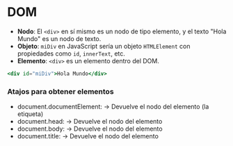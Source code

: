 # DOM

- **Nodo**: El `<div>` en sí mismo es un nodo de tipo elemento, y el texto "Hola Mundo" es un nodo de texto.
- **Objeto**: `miDiv` en JavaScript sería un objeto `HTMLElement` con propiedades como `id`, `innerText`, etc.
- **Elemento**: `<div>` es un elemento dentro del DOM.

```jsx
<div id="miDiv">Hola Mundo</div>
```

### Atajos para obtener elementos

- document.documentElement: → Devuelve el nodo del elemento <html> (la etiqueta)
- document.head: → Devuelve el nodo del elemento <head>
- document.body: → Devuelve el nodo del elemento <body>
- document.title: → Devuelve el nodo del elemento <title>
- document.link: → Devuelve una colección con todos los hiperenlaces del documento
- document.anchor: → Devuelve una colección con todas las anclas del documento
- document.forms: → Devuelve una colección con todos los formularios del documento
- document.images: → Devuelve una colección con todas las imágenes del documento
- document.scripts: → Devuelve una colección con todos los scripts del documento

## Nodo tipo Element

Antes de nada tenemos que atrapar el elemento del HTML

- **getElementById(identificador)**: devuelve solo este elemento DOM (etiqueta html con las de dentro si es un div) para acceder al contenido hay que usar innerHTML.
    
    ```jsx
    let myDiv = document.getElementById(`miDiv`)
    alert(`El html de miDiv es ${myDiv.innerHTML}`)
    ```
    
- **getElementsByTagName(etiqueta)**: devuelve un HTMLCollection con todos los elementos DOM con misma etiqueta (No tiene muchos métodos, como el forEach, aunque se puede recorrer con un for)(cada elemento es un objeto que con innerHTML se accede al contenido).
    
    ```jsx
    let losh2 = document.getElementsByTagName('h2');
    let coleccion = [];
    
    for (let i = 0; i < losh2.length; i++) {
        coleccion[i] = losh2[i];
    }
    
    for (let i = 0; i < coleccion.length; i++) {
        console.log(`El elemento ${i} es : ${losh2[i].innerHTML}`)
        
    }
    
    coleccion.forEach((e,i)=>{console.log(`Elemento${i}: ${e.innerHTML}`)})
    ```
    
- **getElementsByClassName(nombre)**: devuelve un HTMLCollection con todos los elementos DOM con misma clase (No tiene muchos métodos, como el forEach, aunque se puede recorrer con un for)(cada elemento es un objeto que con innerHTML se accede al contenido).
    
    ```jsx
    let x = document.getElementsByClassName(`name`)
    ```
    
- **getElementsByName(nombre):** devuelve un NodeList con todos los elementos DOM con mismo nombre, que son objetos. En html sólo se puede poner name a los input por lo cual se puede usar para coger el value o cambiar el estado de un checkbox por ejemplo.
    
    ```jsx
    let byname=document.getElementsByName(`klk`)
    
    byname.forEach((e)=>{
        console.log(`${e.value}`)
    })
    ```
    
    ```jsx
    let x = document.getElementsByName(`name`)
    // Todos los checkbox que tengan de name alumnos, los marcamos
    for (let i = 0; i < x.length; i++) {
    	if (x[i].type == `checkbox`) {
    		 x[i].checked = true
    	}
    } 
    ```
    

### Propiedades de nodos tipo Element

- **elemento.innerHTML**: devuelve todo lo que hay en la etiqueta incluidas las etiquetas internas.
    
    ```jsx
    <p>Esta página es <strong>muy simple</strong></p>
    let contenido = elemento.innerHTML
    // contenido='Esta página es <strong>muy simple</strong>'
    ```
    

- **elemento.textContent**: devuelve todo lo que hay en la etiqueta sin incluir las etiquetas internas (No es muy conveniente usarlo).
    
    ```jsx
    <p>Esta página es <strong>muy simple</strong></p>
    let contenido = elemento.textContent
    // contenido='Esta página es muy simple'
    ```
    
- **elemento.value**: devuelve la propiedad ‘value’ de un <input>.
    
    ```jsx
    //<input name="nombre">
    let cont1 = elem1.value;//cont1 valdría lo que haya escrito en el <input> en ese momento
    
    //<input type="radio" value="H">Hombre
    let cont2 = elem2.value; // cont2="H"
    ```
    
- elemento.style: para dar estilos al elemento
    
    ```jsx
    document.body.style.backgroundColor=`white`
    let myP = document.getElementById(`miP`).style.backgroundColor=`red`
    ```
    

Cambiar propiedades de elementos html desde JavaScript.

```jsx
document.getElementById(`1`).style.backgroundColor = `rgb(172, 111, 172)`
document.getElementById(`resultado`).innerHTML = `ES PAR`
```

## Acceso a nodo usando CSS

**.querySelector(selector):** es igual que getElementById y devuelve el primer elemento del selector CSS indicado.

```jsx
let nodo = document.querySelector(`p.error`);
// la variable nodo contendrá el primer párrafo de clase _error_
let nodo= document.querySelector(`#idDiv`)
// si es un id se hace asi
```

**.querySelectorAll(selector)**: devuelve un NodeList con todos los elementos DOM con mismo selector CSS. Hay bastantes métodos como forEach, item o keys. Se puede acceder a cada elemento como un array o con item.

```jsx
let nodos = document.querySelectorAll(`p.error`);
// la variable nodos contendrá todos los párrafos de clase _error_

```

## Acceso a nodos desde otros

- **elemento.parentElement**: devuelve el elemento padre de elemento.
- **elemento.children**: devuelve la colección con todos los elementos hijo de elemento (sólo elementos HTML, no comentarios ni nodos de tipo texto).

- **elemento.firstElementChild:** devuelve el elemento HTML que es el primer hijo de elemento.
- **elemento.lastElementChild, elemento.lastChild**: igual pero con el último hijo.

- **elemento.nextElementSibling: d**evuelve el elemento HTML que es el siguiente hermano de elemento.
- **elemento.previousElementSibling**: igual pero con el hermano anterior.

- **elemento.childElementCount**: devuelve el nº de nodos hijo de elemento.

## Crear nodo

**document.createElement(`etiqueta`)**: crea un nuevo elemento HTML con la etiqueta indicada, pero aún no se añade a la página.

```jsx
let nuevoLi = document.createElement(`li`)
```

**document.createTextNode('texto')**: crea un nuevo nodo de texto con el texto indicado, que luego
tendremos que añadir a un nodo HTML.

```jsx
let textoLi = document.createTextNode(`Nuevo elemento de lista`)
```

**document.createComment('comentario')**: crea un nuevo comentario de código con el texto indicado, que luego tendremos que añadir a un nodo HTML.

```jsx
let comentario = document.createComment(`Nuevo comentario de código`)
```

## Añadir nodo

**elemento.appendChild(nuevoNodo)**: añade nuevoNodo como último hijo de elemento. Ahora ya se haañadido a la página.

```jsx
// añade el texto creado al elemento LI creado
nuevoLi.appendChild(textoLi);
// selecciona el 1º UL de la página
let miPrimeraLista = document.getElementsByTagName('ul')[0];
// añade LI como último hijo de UL, es decir al final de la lista
miPrimeraLista.appendChild(nuevoLi);
```

**elemento.insertBefore(nuevoNodo, nodo)**: añade nuevoNodo como hijo de elemento antes del hijo nodo.

```jsx
// selecciona el 1º UL de la página
let miPrimeraLista = document.getElementsByTagName('ul')[0];
// selecciona el 1º LI de miPrimeraLista
let primerElementoLista = miPrimeraLista.getElementsByTagName('li')[0];
// añade LI al principio de la lista
miPrimeraLista.insertBefore(nuevoLi, primerElementoLista); 
```

## Función para crear y añadir

```jsx
function crearElemento(tipo, contenido, padre) {// padre= document.body
  let hijo = document.createElement(tipo);
  hijo.innerHTML = contenido;
  padre.appendChild(hijo);
}
```

## Eliminar Nodo

 **elemento.removeChild(nodo)**: borra nodo de elemento y por tanto se elimina de la página.

```jsx
// selecciona el 1º UL de la página
let miPrimeraLista = document.getElementsByTagName('ul')[0];
// selecciona el 1º LI de miPrimeraLista
let primerElementoLista = miPrimeraLista.getElementsByTagName('li')[0];
// borra el primer elemento de la lista
miPrimeraLista.removeChild(primerElementoLista);
// También podríamos haberlo borrado sin tener el padre con:
primerElementoDeLista.parentElement.removeChild(primerElementoDeLista);
```

## Modificar Nodo

- **elemento.before(nuevoNodo)**: Añade el nuevoNodo pasado antes del nodo elemento.
- **elemento.after(nuevoNodo)**: Añade el nuevoNodo pasado después del nodo elemento.
- **elemento.replaceWith(nuevoNodo)**: Reemplaza el nodo elemento con el nuevoNodo pasado.
- **elemento.remove()**: Elimina el nodo elemento.

## Gestión de atributos

Los atributos mas comunes son  id, title o name.

- elemento.attributes: devuelve un array con todos los atributos de elemento.
- elemento.hasAttribute('nombreAtributo'): indica si elemento tiene o no definido el atributo nombreAtributo.
- elemento.getAttribute('nombreAtributo'): devuelve el valor del atributo nombreAtributo de elemento. Para muchos elementos este valor puede directamente con elemento.atributo.
- elemento.setAttribute('nombreAtributo', 'valor'): establece valor como nuevo valor del atributo nombreAtributo de elemento. También puede cambiarseel valor directamente con elemento.atributo=valor.
- elemento.removeAttribute('nombreAtributo'): elimina el atributo nombreAtributo de elemento

```jsx
 // selecciona el 1º UL de la página
let miPrimeraLista = document.getElementsByTagName('ul')[0];
miPrimeraLista.id = 'primera-lista';
// es equivalente ha hacer:
miPrimeraLista.setAttribute('id', 'primera-lista');
```

```jsx
<div id="idEnlace" class="info data dark" data-number="5"></div>
let enlace = document.getElementById(“idEnlace”);
div.hasAttribute('data-number'); // true
div.hasAttributes(); // true (tiene 3)
div.getAttributeNames(); // ['id','data-number','class']
div.getAttribute('id'); // 'page'
div.removeAttribute('id'); // Elimina el atributo id.
div.setAttribute('id', 'idEnlace'); // Vuelve a añadirlo.

if (enlace.hasAttribute(“href”) == false){
	enlace.setAttribute(“href”, “www.google.es”); // Cambiar href
	enlace.className(“visitado”); // Asignar clase “visitado”
}
```

## Atributos de clase

Para añadir atributos:

```jsx
elemento.setAttribute(`className`, `destacado`)
elemento.className=`destacado`
```

ClassList devuelve una coleccion con todas las clases que tiene el elemento:

```jsx
//<p class="destacado direccion">...
let clases=elemento.classList; // clases=['destacado', 'direccion'],
```

Como devuelve una colección y no un array, tenemos los métodos de una colección:

- .add(clase): añade al elemento la clase pasada (si ya la tiene no hace nada).
    
    ```jsx
    elemento.classList.add(`primero`)
    // ahora elemento será <p class="destacado direccion primero">...
    ```
    

- .remove(clase): elimina del elemento la clase pasada (si no la tiene no hace nada).
    
    ```jsx
    elemento.classList.remove(`direccion`)
    // ahora elemento será <p class="destacado primero">...
    ```
    

- .toogle(clase): añade la clase pasada si no la tiene o la elimina si la tiene ya.
    
    ```jsx
    elemento.classList.toogle(`destacado`)
    // ahora elemento será <p class="primero">...
    elemento.classList.toogle(`direccion`)
    // ahora elemento será <p class="primero direccion">...
    ```
    

- .contains(clase): dice si el elemento tiene o no la clase pasada.
    
    ```jsx
    elemento.classList.contains(`direccion`);
     // devuelve true
    ```
    

- .replace(oldClase, newClase): reemplaza del elemento una clase existente por una nueva.
    
    ```jsx
    elemento.classList.replace(`primero`, `ultimo`)
    // ahora elemento será <p class="ultimo direccion">...
    ```